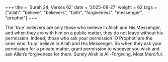 +++
title = 'Surah 24, Verses 62'
date = '2025-08-27'
weight = 62
tags = ["allah", "believe", "believers", "faith", "forgiveness", "messenger", "prophet"]
+++

The ˹true˺ believers are only those who believe in Allah and His Messenger, and when they are with him on a public matter, they do not leave without his permission. Indeed, those who ask your permission ˹O Prophet˺ are the ones who ˹truly˺ believe in Allah and His Messenger. So when they ask your permission for a private matter, grant permission to whoever you wish and ask Allah’s forgiveness for them. Surely Allah is All-Forgiving, Most Merciful.